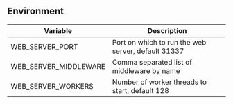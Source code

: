 ## Environment

| Variable              | Description
|-----------------------|--------------------------------------------------------------------------------
| WEB_SERVER_PORT       | Port on which to run the web server, default 31337
| WEB_SERVER_MIDDLEWARE | Comma separated list of middleware by name
| WEB_SERVER_WORKERS    | Number of worker threads to start, default 128